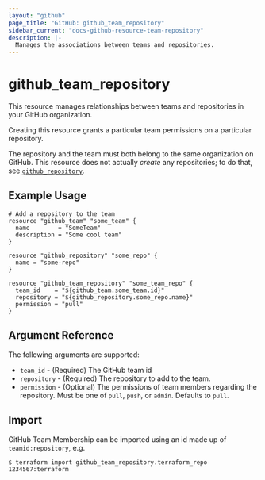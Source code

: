 ```yaml
---
layout: "github"
page_title: "GitHub: github_team_repository"
sidebar_current: "docs-github-resource-team-repository"
description: |-
  Manages the associations between teams and repositories.
---
```


# github_team_repository

This resource manages relationships between teams and repositories
in your GitHub organization.

Creating this resource grants a particular team permissions on a
particular repository.

The repository and the team must both belong to the same organization
on GitHub. This resource does not actually *create* any repositories;
to do that, see [`github_repository`](repository.html).

## Example Usage

```hcl
# Add a repository to the team
resource "github_team" "some_team" {
  name        = "SomeTeam"
  description = "Some cool team"
}

resource "github_repository" "some_repo" {
  name = "some-repo"
}

resource "github_team_repository" "some_team_repo" {
  team_id    = "${github_team.some_team.id}"
  repository = "${github_repository.some_repo.name}"
  permission = "pull"
}
```

## Argument Reference

The following arguments are supported:

* `team_id` - (Required) The GitHub team id
* `repository` - (Required) The repository to add to the team.
* `permission` - (Optional) The permissions of team members regarding the repository.
  Must be one of `pull`, `push`, or `admin`. Defaults to `pull`.


## Import

GitHub Team Membership can be imported using an id made up of `teamid:repository`, e.g.

```
$ terraform import github_team_repository.terraform_repo 1234567:terraform
```